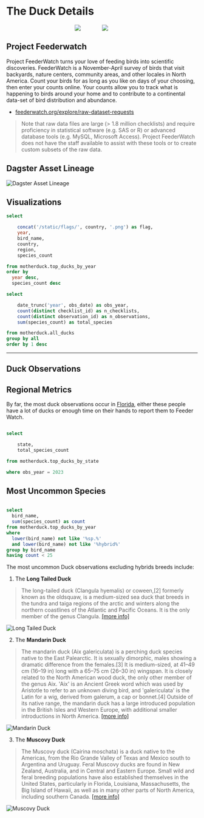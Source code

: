 # The Duck Details


<div style="display: flex; justify-content: center;">
  <img src="/static/logos/dagster.svg" style="flex: 1; max-width: 72px;">
  <img src="/static/logos/motherduck.svg" style="flex: 1; max-width: 72px;">
</div>


## Project Feederwatch

Project FeederWatch turns your love of feeding birds into scientific discoveries. FeederWatch is a November-April survey of birds that visit backyards, nature centers, community areas, and other locales in North America. Count your birds for as long as you like on days of your choosing, then enter your counts online. Your counts allow you to track what is happening to birds around your home and to contribute to a continental data-set of bird distribution and abundance.

- [feederwatch.org/explore/raw-dataset-requests](https://feederwatch.org/explore/raw-dataset-requests/)

> Note that raw data files are large (> 1.8 million checklists) and require proficiency in statistical software (e.g. SAS or R) or advanced database tools (e.g. MySQL, Microsoft Access). Project FeederWatch does not have the staff available to assist with these tools or to create custom subsets of the raw data.

## Dagster Asset Lineage

![Dagster Asset Lineage](/static/asset-graph.png)

## Visualizations


```sql top_ducks_annually
select

    concat('/static/flags/', country, '.png') as flag,
    year,
    bird_name,
    country,
    region,
    species_count

from motherduck.top_ducks_by_year
order by
  year desc,
  species_count desc
```

<DataTable data="{top_ducks_annually}" search="true" rows="10" >
  <Column id="flag" contentType=image height=30px align=center />
  <Column id="year" align="left" />
  <Column id="bird_name" align="left" />
  <Column id="region" align="right" />
  <Column id="species_count" align="right" contentType="colorscale" scaleColor="green"/>

</DataTable>

```sql duck_counts
select

    date_trunc('year', obs_date) as obs_year,
    count(distinct checklist_id) as n_checklists,
    count(distinct observation_id) as n_observations,
    sum(species_count) as total_species

from motherduck.all_ducks
group by all
order by 1 desc
```

<BigValue
    data={duck_counts}
    value='n_checklists'
    title='Num Checklists'
    sparkline='obs_year'
    width=250
/>

<BigValue
    data={duck_counts}
    value='n_observations'
    title='Num Observations'
    sparkline='obs_year'
    width=250
/>

<BigValue
    data={duck_counts}
    value='total_species'
    title='Num Species'
    sparkline='obs_year'
    width=250
/>

---


## Duck Observations

<BarChart 
    data={duck_counts} 
    x=obs_year
    y=n_observations 
/>


## Regional Metrics

By far, the most duck observations occur in [Florida](https://en.wikipedia.org/wiki/Florida), either these people have a lot of ducks or enough time on their hands to report them to Feeder Watch.


```sql ducks_by_state

select

    state,
    total_species_count

from motherduck.top_ducks_by_state

where obs_year = 2023
```

<USMap
    data={ducks_by_state}
    state=state
    value=total_species_count
    legend=true
    abbreviations=true
    colorScale=red
/>

## Most Uncommon Species

```sql most_rare_species

select
  bird_name,
  sum(species_count) as count
from motherduck.top_ducks_by_year
where
  lower(bird_name) not like '%sp.%'
  and lower(bird_name) not like '%hybrid%'
group by bird_name
having count < 25

```

The most uncommon Duck observations excluding hybrids breeds include:

 1. The <strong>Long Tailed Duck</strong>

> The long-tailed duck (Clangula hyemalis) or coween,[2] formerly known as the oldsquaw, is a medium-sized sea duck that breeds in the tundra and taiga regions of the arctic and winters along the northern coastlines of the Atlantic and Pacific Oceans. It is the only member of the genus Clangula. [[more info]](https://en.wikipedia.org/wiki/Long-tailed_duck)

![Long Tailed Duck](/static/ducks/long-tailed-duck.jpg)

 2. The <strong>Mandarin Duck</strong> 

> The mandarin duck (Aix galericulata) is a perching duck species native to the East Palearctic. It is sexually dimorphic, males showing a dramatic difference from the females.[3] It is medium-sized, at 41–49 cm (16–19 in) long with a 65–75 cm (26–30 in) wingspan. It is closely related to the North American wood duck, the only other member of the genus Aix. 'Aix' is an Ancient Greek word which was used by Aristotle to refer to an unknown diving bird, and 'galericulata' is the Latin for a wig, derived from galerum, a cap or bonnet.[4] Outside of its native range, the mandarin duck has a large introduced population in the British Isles and Western Europe, with additional smaller introductions in North America. [[more info]](https://en.wikipedia.org/wiki/Mandarin_duck)

![Mandarin Duck](/static/ducks/mandarin-duck.jpg)

 3. The <strong>Muscovy Duck</strong> 

> The Muscovy duck (Cairina moschata) is a duck native to the Americas, from the Rio Grande Valley of Texas and Mexico south to Argentina and Uruguay. Feral Muscovy ducks are found in New Zealand, Australia, and in Central and Eastern Europe. Small wild and feral breeding populations have also established themselves in the United States, particularly in Florida, Louisiana, Massachusetts, the Big Island of Hawaii, as well as in many other parts of North America, including southern Canada. [[more info]](https://en.wikipedia.org/wiki/Muscovy_duck)

![Muscovy Duck](/static/ducks/muscovy-duck.jpg)
